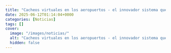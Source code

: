 ```yaml
---
title: "Cacheos virtuales en los aeropuertos - el innovador sistema que quiere EEUU para examinarte sin tocar tu cuerpo"
date: 2025-06-12T01:14:04+0000
categories: [Noticias]
tags: []
cover:
  image: "/images/noticias/"
  alt: "Cacheos virtuales en los aeropuertos - el innovador sistema que quiere EEUU para examinarte sin tocar tu cuerpo"
  hidden: false
---
```




